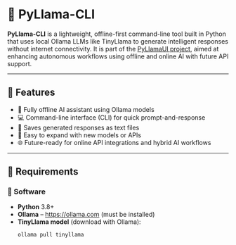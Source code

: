 # 🦙 PyLlama-CLI

**PyLlama-CLI** is a lightweight, offline-first command-line tool built in Python that uses local Ollama LLMs like TinyLlama to generate intelligent responses without internet connectivity. It is part of the [PyLlamaUI project](https://github.com/bhuvanesh-m-dev/pyllamaui), aimed at enhancing autonomous workflows using offline and online AI with future API support.

---

## 🚀 Features

- 🧠 Fully offline AI assistant using Ollama models  
- 💻 Command-line interface (CLI) for quick prompt-and-response  
- 💾 Saves generated responses as text files  
- 🔄 Easy to expand with new models or APIs  
- 🌐 Future-ready for online API integrations and hybrid AI workflows  

---

## 🧰 Requirements

### 🔧 Software

- **Python** 3.8+
- **Ollama** – https://ollama.com (must be installed)
- **TinyLlama model** (download with Ollama):
  ```bash
  ollama pull tinyllama
